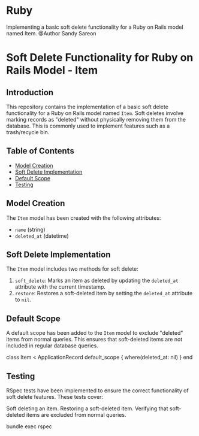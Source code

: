 # Ruby
Implementing a basic soft delete functionality for a Ruby on Rails model named Item.
@Author Sandy Sareon

# Soft Delete Functionality for Ruby on Rails Model - Item

## Introduction

This repository contains the implementation of a basic soft delete functionality for a Ruby on Rails model named `Item`. Soft deletes involve marking records as "deleted" without physically removing them from the database. This is commonly used to implement features such as a trash/recycle bin.

## Table of Contents

- [Model Creation](#model-creation)
- [Soft Delete Implementation](#soft-delete-implementation)
- [Default Scope](#default-scope)
- [Testing](#testing)


## Model Creation

The `Item` model has been created with the following attributes:

- `name` (string)
- `deleted_at` (datetime)

## Soft Delete Implementation

The `Item` model includes two methods for soft delete:

1. `soft_delete`: Marks an item as deleted by updating the `deleted_at` attribute with the current timestamp.
2. `restore`: Restores a soft-deleted item by setting the `deleted_at` attribute to `nil`.

## Default Scope

A default scope has been added to the `Item` model to exclude "deleted" items from normal queries. This ensures that soft-deleted items are not included in regular database queries.

class Item < ApplicationRecord
  default_scope { where(deleted_at: nil) }
end
## Testing

RSpec tests have been implemented to ensure the correct functionality of soft delete features. These tests cover:

Soft deleting an item.
Restoring a soft-deleted item.
Verifying that soft-deleted items are excluded from normal queries.

bundle exec rspec

